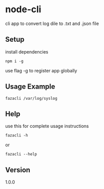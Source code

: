 # node-cli
cli app to convert log dile to .txt and .json file

## Setup
install dependencies
```
npm i -g
```
use flag -g to register app globally

## Usage Example
```
fazacli /var/log/syslog
```

## Help
use this for complete usage instructions
```
fazacli -h
```
or
```
fazacli --help
```

## Version
1.0.0
